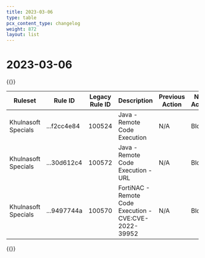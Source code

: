 ```yaml
---
title: 2023-03-06
type: table
pcx_content_type: changelog
weight: 872
layout: list
---
```


# 2023-03-06

{{<table-wrap>}}
<table style="width: 100%">
  <thead>
    <tr>
      <th>Ruleset</th>
      <th>Rule ID</th>
      <th>Legacy Rule ID</th>
      <th>Description</th>
      <th>Previous Action</th>
      <th>New Action</th>
      <th>Comments</th>
    </tr>
  </thead>
  <tbody>
    <tr>
      <td>Khulnasoft Specials</td>
      <td>...f2cc4e84</td>
      <td>100524</td>
      <td>Java - Remote Code Execution</td>
      <td>N/A</td>
      <td>Block</td>
      <td>N/A</td>
    </tr>
    <tr>
      <td>Khulnasoft Specials</td>
      <td>...30d612c4</td>
      <td>100572</td>
      <td>Java - Remote Code Execution - URL</td>
      <td>N/A</td>
      <td>Block</td>
      <td>N/A</td>
    </tr>
    <tr>
      <td>Khulnasoft Specials</td>
      <td>...9497744a</td>
      <td>100570</td>
      <td>FortiNAC - Remote Code Execution - CVE:CVE-2022-39952</td>
      <td>N/A</td>
      <td>Block</td>
      <td>N/A</td>
    </tr>
  </tbody>
</table>
{{</table-wrap>}}